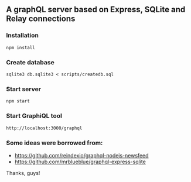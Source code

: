 ## A graphQL server based on Express, SQLite and Relay connections 

### Installation

```
npm install
```

### Create database

```
sqlite3 db.sqlite3 < scripts/createdb.sql
```

### Start server

```
npm start
```

### Start GraphiQL tool

```
http://localhost:3000/graphql
```

### Some ideas were borrowed from:

* https://github.com/reindexio/graphql-nodejs-newsfeed
* https://github.com/mrblueblue/graphql-express-sqlite

Thanks, guys!
